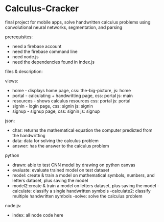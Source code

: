 # Calculus-Cracker
final project for mobile apps, solve handwritten calculus problems using convolutional neural networks, segmentation, and parsing


prerequisites:

- need a firebase account
- need the firebase command line
- need node.js
- need the dependencies found in index.js

files & description:

views:
- home - displays home page, css: the-big-picture, js: home
- portal - calculating + handwritting page, css: portal js: main
- resources - shows calculus resources css: portal js: portal
- signin - login page, css: signin js: signin
- signup - signup page, css: signin js: signup


json:
- char: returns the mathematical equation the computer predicted from the handwritting
- data: data for solving the calculus problem
- answer: has the answer to the calculus problem

python
- drawn: able to test CNN model by drawing on python canvas
- evaluate: evaluate trained model on test dataset
- model: create & train a model on mathematical symbols, numbers, and letters dataset, plus saving the model
- model2:create & train a model on letters dataset, plus saving the model
-calculate: classify a single handwritten symbols
-calculate2: classify multiple handwritten symbols
-solve: solve the calculus problem

node.js:
- index: all node code here
